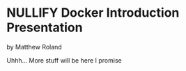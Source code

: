 # NULLIFY Docker Introduction Presentation
by Matthew Roland

Uhhh... More stuff will be here I promise
